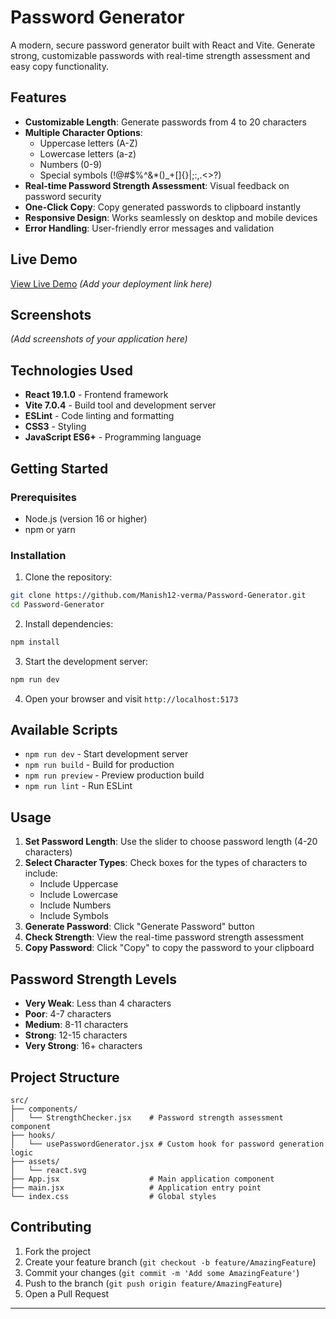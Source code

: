 # Password Generator 

A modern, secure password generator built with React and Vite. Generate strong, customizable passwords with real-time strength assessment and easy copy functionality.

##  Features

- **Customizable Length**: Generate passwords from 4 to 20 characters
- **Multiple Character Options**:
  - Uppercase letters (A-Z)
  - Lowercase letters (a-z)
  - Numbers (0-9)
  - Special symbols (!@#$%^&*()_+[]{}|;:,.<>?)
- **Real-time Password Strength Assessment**: Visual feedback on password security
- **One-Click Copy**: Copy generated passwords to clipboard instantly
- **Responsive Design**: Works seamlessly on desktop and mobile devices
- **Error Handling**: User-friendly error messages and validation

##  Live Demo

[View Live Demo](https://password-generator-six-zeta-98.vercel.app/) *(Add your deployment link here)*

##  Screenshots

*(Add screenshots of your application here)*

##  Technologies Used

- **React 19.1.0** - Frontend framework
- **Vite 7.0.4** - Build tool and development server
- **ESLint** - Code linting and formatting
- **CSS3** - Styling
- **JavaScript ES6+** - Programming language

##  Getting Started

### Prerequisites

- Node.js (version 16 or higher)
- npm or yarn

### Installation

1. Clone the repository:
```bash
git clone https://github.com/Manish12-verma/Password-Generator.git
cd Password-Generator
```

2. Install dependencies:
```bash
npm install
```

3. Start the development server:
```bash
npm run dev
```

4. Open your browser and visit `http://localhost:5173`

##  Available Scripts

- `npm run dev` - Start development server
- `npm run build` - Build for production
- `npm run preview` - Preview production build
- `npm run lint` - Run ESLint

##  Usage

1. **Set Password Length**: Use the slider to choose password length (4-20 characters)
2. **Select Character Types**: Check boxes for the types of characters to include:
   - Include Uppercase
   - Include Lowercase
   - Include Numbers
   - Include Symbols
3. **Generate Password**: Click "Generate Password" button
4. **Check Strength**: View the real-time password strength assessment
5. **Copy Password**: Click "Copy" to copy the password to your clipboard

##  Password Strength Levels

- **Very Weak**: Less than 4 characters
- **Poor**: 4-7 characters
- **Medium**: 8-11 characters
- **Strong**: 12-15 characters
- **Very Strong**: 16+ characters

##  Project Structure

```
src/
├── components/
│   └── StrengthChecker.jsx    # Password strength assessment component
├── hooks/
│   └── usePasswordGenerator.jsx # Custom hook for password generation logic
├── assets/
│   └── react.svg
├── App.jsx                    # Main application component
├── main.jsx                   # Application entry point
└── index.css                  # Global styles
```

##  Contributing

1. Fork the project
2. Create your feature branch (`git checkout -b feature/AmazingFeature`)
3. Commit your changes (`git commit -m 'Add some AmazingFeature'`)
4. Push to the branch (`git push origin feature/AmazingFeature`)
5. Open a Pull Request


---